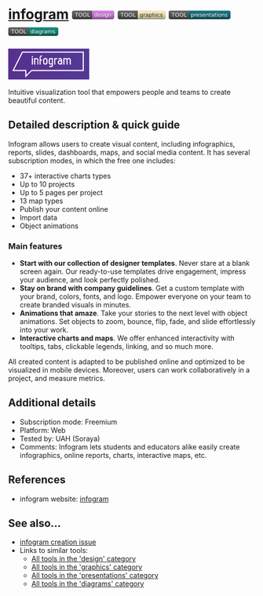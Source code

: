# [infogram](https://infogram.com)  [<img src="images/design.png" align="bottom">](https://github.com/e-CLOSE/Toolbox/issues?q=label%3A01_TOOL+label%3Adesign) [<img src="images/graphics.png" align="bottom">](https://github.com/e-CLOSE/Toolbox/issues?q=label%3A01_TOOL+label%3Agraphics) [<img src="images/presentations.png" align="bottom">](https://github.com/e-CLOSE/Toolbox/issues?q=label%3A01_TOOL+label%3Apresentations) [<img src="images/diagrams.png" align="bottom">](https://github.com/e-CLOSE/Toolbox/issues?q=label%3A01_TOOL+label%3Adiagrams)

![Infogram Logo](images/infogram.png)

Intuitive visualization tool that empowers people and teams to create beautiful content. 


## Detailed description & quick guide

Infogram allows users to create visual content, including infographics, reports, slides, dashboards, maps, and social media content. 
It has several subscription modes, in which the free one includes:
- 37+ interactive charts types
- Up to 10 projects
- Up to 5 pages per project
- 13 map types
- Publish your content online
- Import data
- Object animations

### Main features
- **Start with our collection of designer templates**. Never stare at a blank screen again. Our ready-to-use templates drive engagement, impress your audience, and look perfectly polished.
- **Stay on brand with company guidelines**. Get a custom template with your brand, colors, fonts, and logo. Empower everyone on your team to create branded visuals in minutes.
- **Animations that amaze**. Take your stories to the next level with object animations. Set objects to zoom, bounce, flip, fade, and slide effortlessly into your work.
- **Interactive charts and maps**. We offer enhanced interactivity with tooltips, tabs, clickable legends, linking, and so much more.

All created content is adapted to be published online and optimized to be visualized in mobile devices.
Moreover, users can work collaboratively in a project, and measure metrics.

## Additional details

- Subscription mode: Freemium
- Platform: Web
- Tested by: UAH (Soraya)
- Comments: Infogram lets students and educators alike easily create infographics, online reports, charts, interactive maps, etc.


## References

- infogram website: [infogram](https://infogram.com)


## See also...

- [infogram creation issue](https://github.com/e-CLOSE/Toolbox/issues/172)
- Links to similar tools:
  - [All tools in the 'design' category](https://github.com/e-CLOSE/Toolbox/issues?q=label%3A01_TOOL+label%3Adesign)
  - [All tools in the 'graphics' category](https://github.com/e-CLOSE/Toolbox/issues?q=label%3A01_TOOL+label%3Agraphics)
  - [All tools in the 'presentations' category](https://github.com/e-CLOSE/Toolbox/issues?q=label%3A01_TOOL+label%3Apresentations)
  - [All tools in the 'diagrams' category](https://github.com/e-CLOSE/Toolbox/issues?q=label%3A01_TOOL+label%3Adiagrams)
